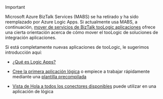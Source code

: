 > [!IMPORTANT]
> Microsoft Azure BizTalk Services (MABS) se ha retirado y ha sido reemplazado por Azure Logic Apps. Si actualmente usa MABS, a continuación, [mover de servicios de BizTalk tooLogic aplicaciones](../articles/logic-apps/logic-apps-move-from-mabs.md) ofrece una cierta orientación acerca de cómo mover el tooLogic de soluciones de integración aplicaciones. 
> 
> Si está completamente nuevas aplicaciones de tooLogic, le sugerimos introducción aquí: 
> 
> - [¿Qué es Logic Apps?](../articles/logic-apps/logic-apps-what-are-logic-apps.md)  
> 
> - [Cree la primera aplicación lógica](../articles/logic-apps/logic-apps-create-a-logic-app.md) o empiece a trabajar rápidamente mediante una [plantilla precompilada](../articles/logic-apps/logic-apps-use-logic-app-templates.md)  
> 
> - [Vista de Hola a todos los conectores disponibles](../articles/connectors/apis-list.md) puede utilizar en una aplicación de lógica

